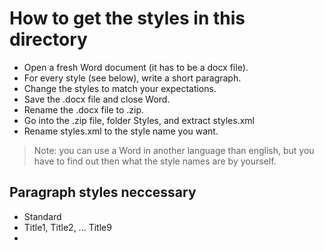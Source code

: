 ﻿# How to get the styles in this directory

- Open a fresh Word document (it has to be a docx file).
- For every style (see below), write a short paragraph.
-  Change the styles to match your expectations.
- Save the .docx file and close Word.
- Rename the .docx file to .zip.
- Go into the .zip file, folder Styles, and extract styles.xml
- Rename styles.xml to the style name you want.

> Note: you can use a Word in another language than english, but you have to find out
> then what the style names are by yourself.


## Paragraph styles neccessary

- Standard
- Title1, Title2, ... Title9
-
